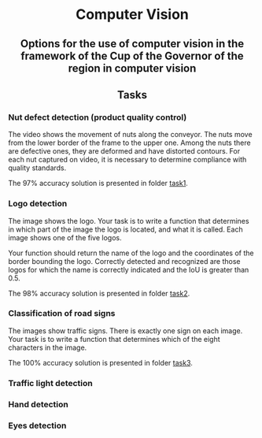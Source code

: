 <h1 align="center">Computer Vision</h1>
<h2 align="center">Options for the use of computer vision in the framework of the Cup of the Governor of the region in computer vision</h2>

<h2 align="center">Tasks</h2>

### Nut defect detection (product quality control)
The video shows the movement of nuts along the conveyor. The nuts move from the lower border of the frame to the upper one. Among the nuts there are defective ones, they are deformed and have distorted contours. For each nut captured on video, it is necessary to determine compliance with quality standards.

The 97% accuracy solution is presented in folder [task1](task1).
### Logo detection

The image shows the logo. Your task is to write a function that determines in which part of the image the logo is located, and what it is called. Each image shows one of the five logos.

Your function should return the name of the logo and the coordinates of the border bounding the logo. Correctly detected and recognized are those logos for which the name is correctly indicated and the IoU is greater than 0.5.

The 98% accuracy solution is presented in folder [task2](task2).

### Classification of road signs

The images show traffic signs. There is exactly one sign on each image. Your task is to write a function that determines which of the eight characters in the image.

The 100% accuracy solution is presented in folder [task3](task3).

### Traffic light detection

### Hand detection

### Eyes detection
